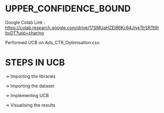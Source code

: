# UPPER_CONFIDENCE_BOUND

Google Colab Link : https://colab.research.google.com/drive/17SMUaHZEI86Kc64JlykTtrSRTt9tbvDT?usp=sharing

Performed UCB on Ads_CTR_Optimisation.csv.

# STEPS IN UCB

-> Importing the libraries

-> Importing the dataset

-> Implementing UCB

-> Visualising the results
